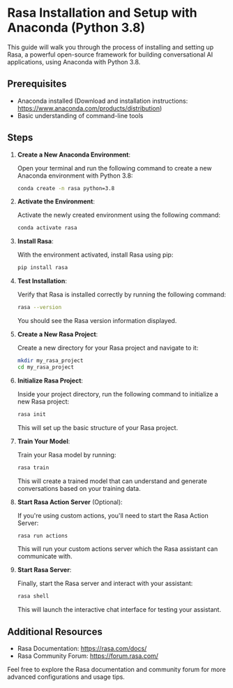 # Rasa Installation and Setup with Anaconda (Python 3.8)

This guide will walk you through the process of installing and setting up Rasa, a powerful open-source framework for building conversational AI applications, using Anaconda with Python 3.8.

## Prerequisites

- Anaconda installed (Download and installation instructions: https://www.anaconda.com/products/distribution)
- Basic understanding of command-line tools

## Steps

1. **Create a New Anaconda Environment**:

   Open your terminal and run the following command to create a new Anaconda environment with Python 3.8:

   ```bash
   conda create -n rasa python=3.8
   ```

2. **Activate the Environment**:

   Activate the newly created environment using the following command:

   ```bash
   conda activate rasa
   ```

3. **Install Rasa**:

   With the environment activated, install Rasa using pip:

   ```bash
   pip install rasa
   ```

4. **Test Installation**:

   Verify that Rasa is installed correctly by running the following command:

   ```bash
   rasa --version
   ```

   You should see the Rasa version information displayed.

5. **Create a New Rasa Project**:

   Create a new directory for your Rasa project and navigate to it:

   ```bash
   mkdir my_rasa_project
   cd my_rasa_project
   ```

6. **Initialize Rasa Project**:

   Inside your project directory, run the following command to initialize a new Rasa project:

   ```bash
   rasa init
   ```

   This will set up the basic structure of your Rasa project.

7. **Train Your Model**:

   Train your Rasa model by running:

   ```bash
   rasa train
   ```

   This will create a trained model that can understand and generate conversations based on your training data.

8. **Start Rasa Action Server** (Optional):

   If you're using custom actions, you'll need to start the Rasa Action Server:

   ```bash
   rasa run actions
   ```

   This will run your custom actions server which the Rasa assistant can communicate with.

9. **Start Rasa Server**:

   Finally, start the Rasa server and interact with your assistant:

   ```bash
   rasa shell
   ```

   This will launch the interactive chat interface for testing your assistant.

## Additional Resources

- Rasa Documentation: https://rasa.com/docs/
- Rasa Community Forum: https://forum.rasa.com/

Feel free to explore the Rasa documentation and community forum for more advanced configurations and usage tips.
